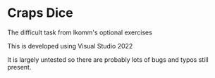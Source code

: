 # Craps Dice
The difficult task from Ikomm's optional exercises

This is developed using Visual Studio 2022

It is largely untested so there are probably lots of bugs and typos still present.
